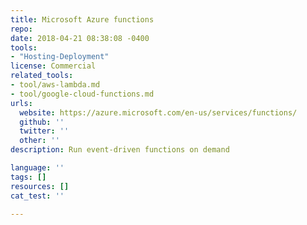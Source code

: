 ```yaml
---
title: Microsoft Azure functions
repo: 
date: 2018-04-21 08:38:08 -0400
tools:
- "Hosting-Deployment"
license: Commercial
related_tools:
- tool/aws-lambda.md
- tool/google-cloud-functions.md
urls:
  website: https://azure.microsoft.com/en-us/services/functions/
  github: ''
  twitter: ''
  other: ''
description: Run event-driven functions on demand

language: ''
tags: []
resources: []
cat_test: ''

---
```

